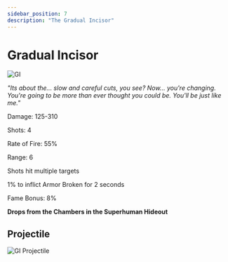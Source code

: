 ```yaml
---
sidebar_position: 7
description: "The Gradual Incisor"
---
```


# Gradual Incisor

![GI](https://vwiki.valorserver.com/api/item/picture/gradual%20incisor)

<i>"Its about the... slow and careful cuts, you see? Now... you're changing. You're going to be more than ever thought you could be. You'll be just like me."</i>

Damage: 125-310

Shots: 4

Rate of Fire: 55%

Range: 6

Shots hit multiple targets

1% to inflict Armor Broken for 2 seconds

Fame Bonus: 8%

**Drops from the Chambers in the Superhuman Hideout**

## Projectile 

![GI Projectile](https://cdn.discordapp.com/attachments/953134990428868629/981721263267528756/gradualincisor.gif)
